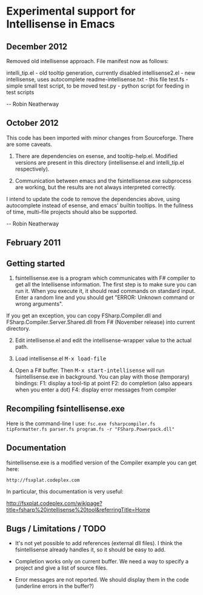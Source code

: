 # Experimental support for Intellisense in Emacs

## December 2012

Removed old intellisense approach. File manifest now as follows:

intelli_tip.el             - old tooltip generation, currently disabled
intellisense2.el           - new intellisense, uses autocomplete
readme-intellisense.txt    - this file
test.fs                    - simple small test script, to be moved
test.py                    - python script for feeding in test scripts

-- Robin Neatherway


## October 2012

This code has been imported with minor changes from Sourceforge. There are some caveats.

1. There are dependencies on esense, and tooltip-help.el. Modified versions are present in this directory (intellisense.el and intelli_tip.el respectively).

2. Communication between emacs and the fsintellisense.exe subprocess are working, but the results are not always interpreted correctly.

I intend to update the code to remove the dependencies above, using autocomplete instead of esense, and emacs' builtin tooltips. In the fullness of time, multi-file projects should also be supported.

-- Robin Neatherway


## February 2011



## Getting started


1. fsintellisense.exe is a program which communicates with F# compiler to
get all the Intellisense information. The first step is to make sure you
can run it. When you execute it, it should read commands on standard
input. Enter a random line and you should get "ERROR: Unknown command or
wrong arguments".

If you get an exception, you can copy FSharp.Compiler.dll and
FSharp.Compiler.Server.Shared.dll from F# (November release) into current
directory.

2. Edit intellisense.el and edit the intellisense-wrapper value to the actual
path.

3. Load intellisense.el <kbd>M-x load-file</kbd>

4. Open a F# buffer. Then <kbd>M-x start-intellisense</kbd> will run
fsintellisense.exe in background. You can play with those (temporary)
bindings:
  F1: display a tool-tip at point
  F2: do completion (also appears when you enter a dot)
  F4: display error messages from compiler


## Recompiling fsintellisense.exe

Here is the command-line I use:
  `fsc.exe fsharpcompiler.fs tipFormatter.fs parser.fs program.fs -r "FSharp.Powerpack.dll"`



## Documentation

fsintellisense.exe is a modified version of the Compiler example you can
get here:

    http://fsxplat.codeplex.com

In particular, this documentation is very useful:

   http://fsxplat.codeplex.com/wikipage?title=fsharp%20intellisense%20tool&referringTitle=Home



## Bugs / Limitations / TODO

- It's not yet possible to add references (external dll files). I think
  the fsintellisense already handles it, so it should be easy to add.

- Completion works only on current buffer. We need a way to specify a
  project and give a list of source files.

- Error messages are not reported. We should display them in the code
  (underline errors in the buffer?)

